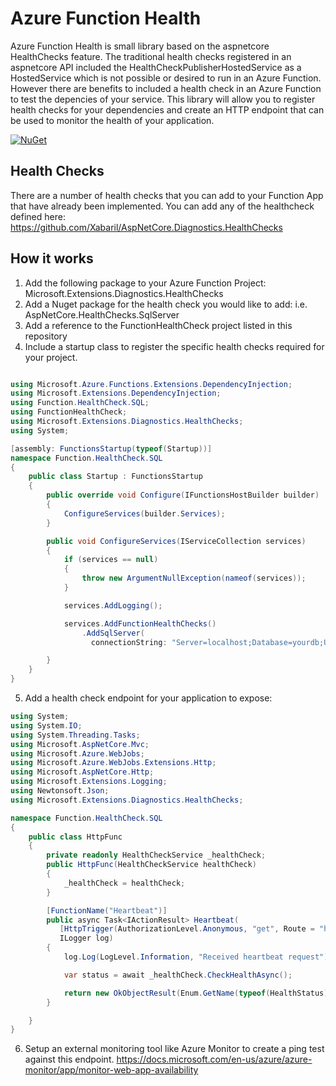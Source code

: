 # Azure Function Health

Azure Function Health is small library based on the aspnetcore HealthChecks feature. The traditional health checks registered in an aspnetcore API included the HealthCheckPublisherHostedService as a HostedService which is not possible or desired to run in an Azure Function. However there are benefits to included a health check in an Azure Function to test the depencies of your service. This library will allow you to register health checks for your dependencies and create an HTTP endpoint that can be used to monitor the health of your application.

[![NuGet](https://img.shields.io/nuget/v/At.AzFunctions.HealthChecks.svg?label=NuGet)](https://www.nuget.org/packages/At.AzFunctions.HealthChecks)

## Health Checks

There are a number of health checks that you can add to your Function App that have already been implemented. You can add any of the healthcheck defined here: https://github.com/Xabaril/AspNetCore.Diagnostics.HealthChecks

## How it works

1. Add the following package to your Azure Function Project: Microsoft.Extensions.Diagnostics.HealthChecks
1. Add a Nuget package for the health check you would like to add: i.e. AspNetCore.HealthChecks.SqlServer
1. Add a reference to the FunctionHealthCheck project listed in this repository
1. Include a startup class to register the specific health checks required for your project.

```c#

using Microsoft.Azure.Functions.Extensions.DependencyInjection;
using Microsoft.Extensions.DependencyInjection;
using Function.HealthCheck.SQL;
using FunctionHealthCheck;
using Microsoft.Extensions.Diagnostics.HealthChecks;
using System;

[assembly: FunctionsStartup(typeof(Startup))]
namespace Function.HealthCheck.SQL
{
    public class Startup : FunctionsStartup
    {
        public override void Configure(IFunctionsHostBuilder builder)
        {
            ConfigureServices(builder.Services);
        }

        public void ConfigureServices(IServiceCollection services)
        {
            if (services == null)
            {
                throw new ArgumentNullException(nameof(services));
            }

            services.AddLogging();

            services.AddFunctionHealthChecks()
                .AddSqlServer(
                  connectionString: "Server=localhost;Database=yourdb;User Id=app;Password=test123");

        }
    }
}

```

5. Add a health check endpoint for your application to expose:

```c#
using System;
using System.IO;
using System.Threading.Tasks;
using Microsoft.AspNetCore.Mvc;
using Microsoft.Azure.WebJobs;
using Microsoft.Azure.WebJobs.Extensions.Http;
using Microsoft.AspNetCore.Http;
using Microsoft.Extensions.Logging;
using Newtonsoft.Json;
using Microsoft.Extensions.Diagnostics.HealthChecks;

namespace Function.HealthCheck.SQL
{
    public class HttpFunc
    {
        private readonly HealthCheckService _healthCheck;
        public HttpFunc(HealthCheckService healthCheck)
        {
            _healthCheck = healthCheck;
        }

        [FunctionName("Heartbeat")]
        public async Task<IActionResult> Heartbeat(
           [HttpTrigger(AuthorizationLevel.Anonymous, "get", Route = "heartbeat")] HttpRequest req,
           ILogger log)
        {
            log.Log(LogLevel.Information, "Received heartbeat request");

            var status = await _healthCheck.CheckHealthAsync();

            return new OkObjectResult(Enum.GetName(typeof(HealthStatus), status.Status));
        }

    }
}

```

6. Setup an external monitoring tool like Azure Monitor to create a ping test against this endpoint. https://docs.microsoft.com/en-us/azure/azure-monitor/app/monitor-web-app-availability
